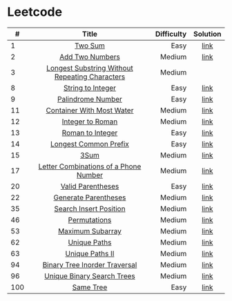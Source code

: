# Leetcode

|   # | Title                                                                                                                           | Difficulty  | Solution                                    |
| --- | :-----:                                                                                                                         | ----------: | :-------:                                   |
|   1 | [Two Sum](https://leetcode.com/problems/two-sum/)                                                                               | Easy        | [link](./two_sum.cpp)                       |
|   2 | [Add Two Numbers](https://leetcode.com/problems/add-two-numbers/)                                                               | Medium      | [link](./add_numbers.cpp)                   |
|   3 | [Longest Substring Without Repeating Characters](https://leetcode.com/problems/longest-substring-without-repeating-characters/) | Medium      |                                             |
|   8 | [String to Integer](https://leetcode.com/problems/string-to-integer-atoi/)                                                      | Easy        | [link](./atoi.cpp)                          |
|   9 | [Palindrome Number](https://leetcode.com/problems/palindrome-number/)                                                           | Easy        | [link](./palindrome_number.cpp)             |
|  11 | [Container With Most Water](https://leetcode.com/problems/container-with-most-water/)                                           | Medium      | [link](./container_with_most_water.cpp)     |
|  12 | [Integer to Roman](https://leetcode.com/problems/integer-to-roman/)                                                             | Medium      | [link](./integer_to_roman.cpp)              |
|  13 | [Roman to Integer](https://leetcode.com/problems/roman-to-integer/)                                                             | Easy        | [link](./roman_to_integer.cpp)              |
|  14 | [Longest Common Prefix](https://leetcode.com/problems/longest-common-prefix/)                                                   | Easy        | [link](./longest_common_prefix.cpp)         |
|  15 | [3Sum](https://leetcode.com/problems/3sum/)                                                                                     | Medium      | [link](./3sum.cpp)                          |
|  17 | [Letter Combinations of a Phone Number](https://leetcode.com/problems/letter-combinations-of-a-phone-number/)                   | Medium      | [link](./combination_phone_number.cpp)      |
|  20 | [Valid Parentheses](https://leetcode.com/problems/valid-parentheses/)                                                           | Easy        | [link](./valid_parentheses.cpp)             |
|  22 | [Generate Parentheses](https://leetcode.com/problems/generate-parentheses/)                                                     | Medium      | [link](./generate_parentheses.cpp)          |
|  35 | [Search Insert Position](https://leetcode.com/problems/search-insert-position/)                                                 | Medium      | [link](./search_insert_position.cpp)        |
|  46 | [Permutations](https://leetcode.com/problems/permutations/)                                                                     | Medium      | [link](./permutations.cpp)                  |
|  53 | [Maximum Subarray](https://leetcode.com/problems/maximum-subarray/)                                                             | Medium      | [link](./maximum_subarray.cpp)              |
|  62 | [Unique Paths](https://leetcode.com/problems/unique-paths/)                                                                     | Medium      | [link](./unique_paths.cpp)                  |
|  63 | [Unique Paths II](https://leetcode.com/problems/unique-paths-ii/)                                                               | Medium      | [link](./unique_paths_2.cpp)                |
|  94 | [Binary Tree Inorder Traversal](https://leetcode.com/problems/binary-tree-inorder-traversal/)                                   | Medium      | [link](./binary_tree_inorder_traversal.cpp) |
|  96 | [Unique Binary Search Trees](https://leetcode.com/problems/unique-binary-search-trees/)                                         | Medium      | [link](./unique_bst.cpp)                    |
| 100 | [Same Tree](https://leetcode.com/problems/same-tree/)                                                                           | Easy        | [link](./same_tree.cpp)                     |



